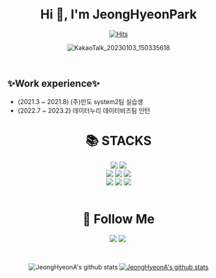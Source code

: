 <h1 align="center">Hi 👋, I'm JeongHyeonPark</h1>



<!--
**JeongHyeonA/JeongHyeonA** is a ✨ _special_ ✨ repository because its `README.md` (this file) appears on your GitHub profile.

Here are some ideas to get you started:

- 🔭 I’m currently working on ...
- 🌱 I’m currently learning ...
- 👯 I’m looking to collaborate on ...
- 🤔 I’m looking for help with ...
- 💬 Ask me about ...
- 📫 How to reach me: ...
- 😄 Pronouns: ...
- ⚡ Fun fact: ...
-->

<div align="center">

[![Hits](https://hits.seeyoufarm.com/api/count/incr/badge.svg?url=https%3A%2F%2Fgithub.com%2FJeongHyeonA&count_bg=%233DC6BD&title_bg=%2357A0A0&icon=&icon_color=%23E7E7E7&title=%F0%9F%98%8Bhits&edge_flat=false)](https://hits.seeyoufarm.com)


![KakaoTalk_20230103_150335618](https://user-images.githubusercontent.com/112525987/210307040-04c8b231-7002-48e4-9258-e74588fc6b0e.gif)
  
<br>
  
</div>

## ✨Work experience✨
- (2021.3 ~ 2021.8) (주)만도 system2팀 실습생
- (2022.7 ~ 2023.2) 데이터누리 데이터비즈팀 인턴
  


<div align=center><h1>📚 STACKS</h1></div>

<div align=center> 
  <img src="https://img.shields.io/badge/java-007396?style=for-the-badge&logo=java&logoColor=white"&width = > 
  <img src="https://img.shields.io/badge/python-3776AB?style=for-the-badge&logo=python&logoColor=white"> 
  <br>
  
  <img src="https://img.shields.io/badge/oracle-F80000?style=for-the-badge&logo=oracle&logoColor=white"> 
  <img src="https://img.shields.io/badge/mysql-4479A1?style=for-the-badge&logo=mysql&logoColor=white"> 
  <img src="https://img.shields.io/badge/firebase-FFCA28?style=for-the-badge&logo=firebase&logoColor=white">
  <br>

  <img src="https://img.shields.io/badge/linux-FCC624?style=for-the-badge&logo=linux&logoColor=black"> 
  <img src="https://img.shields.io/badge/github-181717?style=for-the-badge&logo=github&logoColor=white">
  <img src="https://img.shields.io/badge/git-F05032?style=for-the-badge&logo=git&logoColor=white">
  <br>
</div>
<br>

<div align=center><h1>🌈 Follow Me</h1></div>
<p align="center">
  <a href="https://blog.naver.com/wjdgus_3975"><img src="https://img.shields.io/badge/Naver-03C75A?style=flat&logo=naver&logoColor=white"/></a>
  <a href="https://www.instagram.com/bobjungh/"><img src="https://img.shields.io/badge/Instagram-E4405F?style=flat-square&logo=Instagram&logoColor=white&link=https://www.instagram.com/hye_inisfree/"/></a>&nbsp
  
</p>

<br>

<div align="center">

![JeongHyeonA's github stats](https://github-readme-stats.vercel.app/api?username=JeongHyeonA&show_icons=true)
[![JeongHyeonA's github stats](https://github-readme-stats.vercel.app/api/top-langs/?username=JeongHyeonA&show_icons=true&hide_border=true&title_color=004386&icon_color=004386&layout=compact)](https://github.com/JeongHyeonA)

  </div>





